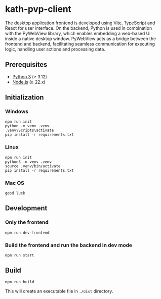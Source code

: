 # kath-pvp-client

The desktop application frontend is developed using Vite, TypeScript and React for user interface. On the backend, Python is used in combination with the PyWebView library, which enables embedding a web-based UI inside a native desktop window. PyWebView acts as a bridge between the frontend and backend, facilitating seamless communication for executing logic, handling user actions and processing data.

## Prerequisites
- [Python 3](https://www.python.org/downloads/) (≥ 3.12)
- [Node.js](https://nodejs.org/en/download/) (≥ 22.x)

## Initialization

### Windows

```shell
npm run init
python -m venv .venv
.venv\Scripts\activate
pip install -r requirements.txt
```

### Linux

```shell
npm run init
python3 -m venv .venv
source .venv/bin/activate
pip install -r requirements.txt
```

### Mac OS

```shell
good luck
```

## Development

### Only the frontend

```shell
npm run dev-frontend
```

### Build the frontend and run the backend in dev mode

```shell
npm run start
```

## Build

```shell
npm run build
```

This will create an executable file in `./dist` directory.